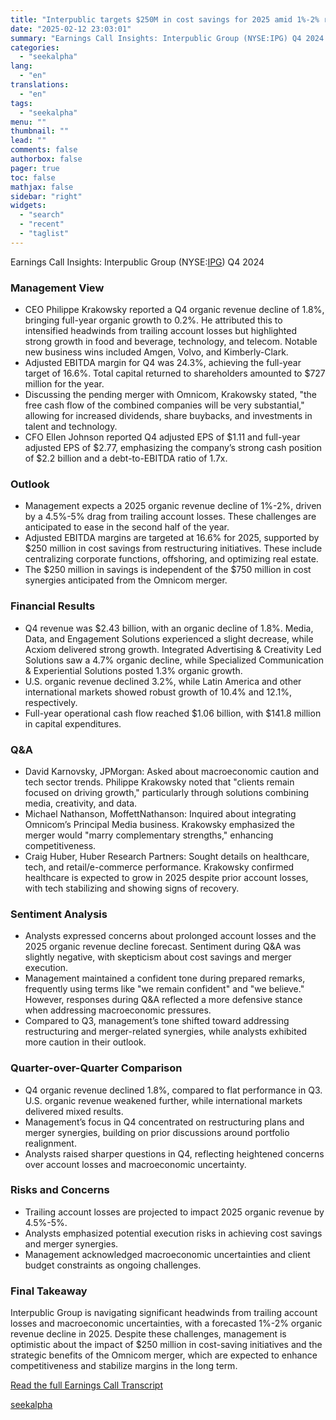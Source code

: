 ```yaml
---
title: "Interpublic targets $250M in cost savings for 2025 amid 1%-2% revenue decline forecast"
date: "2025-02-12 23:03:01"
summary: "Earnings Call Insights: Interpublic Group (NYSE:IPG) Q4 2024 Management View CEO Philippe Krakowsky reported a Q4 organic revenue decline of 1.8%, bringing full-year organic growth to 0.2%. He attributed this to intensified headwinds from trailing account losses but highlighted strong growth in food and beverage, technology, and telecom. Notable new..."
categories:
  - "seekalpha"
lang:
  - "en"
translations:
  - "en"
tags:
  - "seekalpha"
menu: ""
thumbnail: ""
lead: ""
comments: false
authorbox: false
pager: true
toc: false
mathjax: false
sidebar: "right"
widgets:
  - "search"
  - "recent"
  - "taglist"
---
```


Earnings Call Insights: Interpublic Group (NYSE:[IPG](https://seekingalpha.com/symbol/IPG "The Interpublic Group of Companies, Inc.")) Q4 2024

### Management View

* CEO Philippe Krakowsky reported a Q4 organic revenue decline of 1.8%, bringing full-year organic growth to 0.2%. He attributed this to intensified headwinds from trailing account losses but highlighted strong growth in food and beverage, technology, and telecom. Notable new business wins included Amgen, Volvo, and Kimberly-Clark.
* Adjusted EBITDA margin for Q4 was 24.3%, achieving the full-year target of 16.6%. Total capital returned to shareholders amounted to $727 million for the year.
* Discussing the pending merger with Omnicom, Krakowsky stated, "the free cash flow of the combined companies will be very substantial," allowing for increased dividends, share buybacks, and investments in talent and technology.
* CFO Ellen Johnson reported Q4 adjusted EPS of $1.11 and full-year adjusted EPS of $2.77, emphasizing the company’s strong cash position of $2.2 billion and a debt-to-EBITDA ratio of 1.7x.

### Outlook

* Management expects a 2025 organic revenue decline of 1%-2%, driven by a 4.5%-5% drag from trailing account losses. These challenges are anticipated to ease in the second half of the year.
* Adjusted EBITDA margins are targeted at 16.6% for 2025, supported by $250 million in cost savings from restructuring initiatives. These include centralizing corporate functions, offshoring, and optimizing real estate.
* The $250 million in savings is independent of the $750 million in cost synergies anticipated from the Omnicom merger.

### Financial Results

* Q4 revenue was $2.43 billion, with an organic decline of 1.8%. Media, Data, and Engagement Solutions experienced a slight decrease, while Acxiom delivered strong growth. Integrated Advertising & Creativity Led Solutions saw a 4.7% organic decline, while Specialized Communication & Experiential Solutions posted 1.3% organic growth.
* U.S. organic revenue declined 3.2%, while Latin America and other international markets showed robust growth of 10.4% and 12.1%, respectively.
* Full-year operational cash flow reached $1.06 billion, with $141.8 million in capital expenditures.

### Q&A

* David Karnovsky, JPMorgan: Asked about macroeconomic caution and tech sector trends. Philippe Krakowsky noted that "clients remain focused on driving growth," particularly through solutions combining media, creativity, and data.
* Michael Nathanson, MoffettNathanson: Inquired about integrating Omnicom’s Principal Media business. Krakowsky emphasized the merger would "marry complementary strengths," enhancing competitiveness.
* Craig Huber, Huber Research Partners: Sought details on healthcare, tech, and retail/e-commerce performance. Krakowsky confirmed healthcare is expected to grow in 2025 despite prior account losses, with tech stabilizing and showing signs of recovery.

### Sentiment Analysis

* Analysts expressed concerns about prolonged account losses and the 2025 organic revenue decline forecast. Sentiment during Q&A was slightly negative, with skepticism about cost savings and merger execution.
* Management maintained a confident tone during prepared remarks, frequently using terms like "we remain confident" and "we believe." However, responses during Q&A reflected a more defensive stance when addressing macroeconomic pressures.
* Compared to Q3, management’s tone shifted toward addressing restructuring and merger-related synergies, while analysts exhibited more caution in their outlook.

### Quarter-over-Quarter Comparison

* Q4 organic revenue declined 1.8%, compared to flat performance in Q3. U.S. organic revenue weakened further, while international markets delivered mixed results.
* Management’s focus in Q4 concentrated on restructuring plans and merger synergies, building on prior discussions around portfolio realignment.
* Analysts raised sharper questions in Q4, reflecting heightened concerns over account losses and macroeconomic uncertainty.

### Risks and Concerns

* Trailing account losses are projected to impact 2025 organic revenue by 4.5%-5%.
* Analysts emphasized potential execution risks in achieving cost savings and merger synergies.
* Management acknowledged macroeconomic uncertainties and client budget constraints as ongoing challenges.

### Final Takeaway

Interpublic Group is navigating significant headwinds from trailing account losses and macroeconomic uncertainties, with a forecasted 1%-2% organic revenue decline in 2025. Despite these challenges, management is optimistic about the impact of $250 million in cost-saving initiatives and the strategic benefits of the Omnicom merger, which are expected to enhance competitiveness and stabilize margins in the long term.

[Read the full Earnings Call Transcript](https://seekingalpha.com/symbol/IPG/earnings/transcripts)

[seekalpha](https://seekingalpha.com/news/4407153-interpublic-targets-250m-in-cost-savings-for-2025-amid-1-percentminus-2-percent-revenue)
